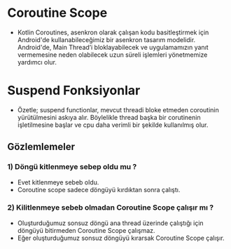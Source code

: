 # Coroutine Scope 
* Kotlin Coroutines, asenkron olarak çalışan kodu basitleştirmek için Android'de kullanabileceğimiz bir asenkron tasarım modelidir. Android'de, Main Thread’i bloklayabilecek ve uygulamamızın yanıt vermemesine neden olabilecek uzun süreli işlemleri yönetmemize yardımcı olur.

# Suspend Fonksiyonlar
* Özetle; suspend functionlar, mevcut threadi bloke etmeden coroutinin yürütülmesini askıya alır. Böylelikle thread başka bir corutinenin işletilmesine başlar ve cpu daha verimli bir şekilde kullanılmış olur.

## Gözlemlemeler

### 1) Döngü kitlenmeye sebep oldu mu ?

* Evet kitlenmeye sebeb oldu.
* Coroutine scope sadece döngüyü kırdıktan sonra çalıştı.

### 2) Kilitlenmeye sebeb olmadan Coroutine Scope çalışır mı ?
* Oluşturduğumuz sonsuz döngü ana thread üzerinde çalıştığı için döngüyü bitirmeden Coroutine Scope çalışmaz.
* Eğer oluşturduğumuz sonsuz döngüyü kırarsak Coroutine Scope çalışır.
